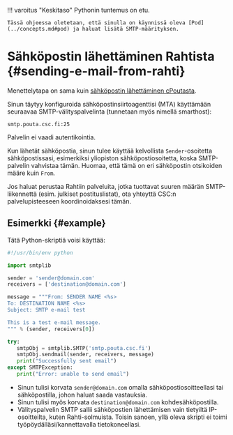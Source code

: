 
!!! varoitus "Keskitaso"
    Pythonin tuntemus on etu.

    Tässä ohjeessa oletetaan, että sinulla on käynnissä oleva [Pod](../concepts.md#pod) ja haluat lisätä SMTP-määrityksen.

# Sähköpostin lähettäminen Rahtista {#sending-e-mail-from-rahti}

Menettelytapa on sama kuin [sähköpostin lähettäminen cPoutasta](../../pouta/additional-services.md).

Sinun täytyy konfiguroida sähköpostinsiirtoagenttisi (MTA) käyttämään seuraavaa SMTP-välityspalvelinta (tunnetaan myös nimellä smarthost):

```
smtp.pouta.csc.fi:25
```

Palvelin ei vaadi autentikointia.

Kun lähetät sähköpostia, sinun tulee käyttää kelvollista `Sender`-osoitetta sähköpostissasi, esimerkiksi yliopiston sähköpostiosoitetta, koska SMTP-palvelin vahvistaa tämän. Huomaa, että tämä on eri sähköpostin otsikoiden määre kuin `From`.

Jos haluat perustaa Rahtiin palveluita, jotka tuottavat suuren määrän SMTP-liikennettä (esim. julkiset postituslistat), ota yhteyttä CSC:n palvelupisteeseen koordinoidaksesi tämän.

## Esimerkki {#example}

Tätä Python-skriptiä voisi käyttää:

```python
#!/usr/bin/env python

import smtplib

sender = 'sender@domain.com'
receivers = ['destination@domain.com']

message = """From: SENDER NAME <%s>
To: DESTINATION NAME <%s>
Subject: SMTP e-mail test

This is a test e-mail message.
""" % (sender, receivers[0])

try:
   smtpObj = smtplib.SMTP('smtp.pouta.csc.fi')
   smtpObj.sendmail(sender, receivers, message)
   print("Successfully sent email")
except SMTPException:
   print("Error: unable to send email")
```

* Sinun tulisi korvata `sender@domain.com` omalla sähköpostiosoitteellasi tai sähköpostilla, johon haluat saada vastauksia.
* Sinun tulisi myös korvata `destination@domain.com` kohdesähköpostilla.
* Välityspalvelin SMTP sallii sähköpostien lähettämisen vain tietyiltä IP-osoitteilta, kuten Rahti-solmuista. Toisin sanoen, yllä oleva skripti ei toimi työpöydälläsi/kannettavalla tietokoneellasi.
